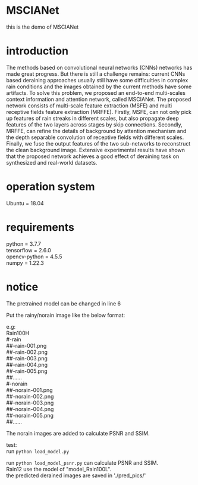 # MSCIANet
this is the demo of MSCIANet

# introduction
The methods based on convolutional neural networks (CNNs) networks has made great progress. But there is still a challenge remains: current CNNs based deraining approaches usually still have some difficulties in complex rain conditions and the images obtained by the current methods have some artifacts. To solve this problem, we proposed an end-to-end multi-scales context information and attention network, called MSCIANet. The proposed network consists of multi-scale feature extraction (MSFE) and multi receptive fields feature extraction (MRFFE).  Firstly, MSFE, can not only pick up features of rain streaks in different scales, but also propagate deep features of the two layers across stages by skip connections. Secondly, MRFFE, can refine the details of background by attention mechanism and the depth separable convolution of receptive fields with different scales. Finally, we fuse the output features of the two sub-networks to reconstruct the clean background image. Extensive experimental results have shown that the proposed network achieves a good effect of deraining task on synthesized and real-world datasets.



# operation system
Ubuntu = 18.04  

# requirements
python = 3.7.7  
tensorflow = 2.6.0  
opencv-python = 4.5.5  
numpy = 1.22.3  


# notice 
The pretrained model can be changed in line 6


Put the rainy/norain image like the below format:

e.g:  
Rain100H  
    #-rain  
        ##-rain-001.png  
        ##-rain-002.png  
        ##-rain-003.png  
        ##-rain-004.png  
        ##-rain-005.png  
        ##......  
    #-norain  
        ##-norain-001.png  
        ##-norain-002.png  
        ##-norain-003.png  
        ##-norain-004.png  
        ##-norain-005.png  
        ##......  

The norain images are added to calculate PSNR and SSIM.  
  
test:  
run `python load_model.py`  

run `python load_model_psnr.py` can calculate PSNR and SSIM.  
Rain12 use the model of "model_Rain100L".  
the predicted derained images are saved in './pred_pics/'  






